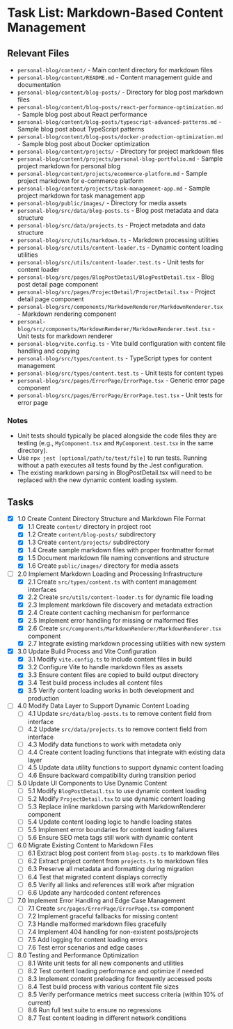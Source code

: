 # Task List: Markdown-Based Content Management

## Relevant Files

- `personal-blog/content/` - Main content directory for markdown files
- `personal-blog/content/README.md` - Content management guide and documentation
- `personal-blog/content/blog-posts/` - Directory for blog post markdown files
- `personal-blog/content/blog-posts/react-performance-optimization.md` - Sample blog post about React performance
- `personal-blog/content/blog-posts/typescript-advanced-patterns.md` - Sample blog post about TypeScript patterns
- `personal-blog/content/blog-posts/docker-production-optimization.md` - Sample blog post about Docker optimization
- `personal-blog/content/projects/` - Directory for project markdown files
- `personal-blog/content/projects/personal-blog-portfolio.md` - Sample project markdown for personal blog
- `personal-blog/content/projects/ecommerce-platform.md` - Sample project markdown for e-commerce platform
- `personal-blog/content/projects/task-management-app.md` - Sample project markdown for task management app
- `personal-blog/public/images/` - Directory for media assets
- `personal-blog/src/data/blog-posts.ts` - Blog post metadata and data structure
- `personal-blog/src/data/projects.ts` - Project metadata and data structure
- `personal-blog/src/utils/markdown.ts` - Markdown processing utilities
- `personal-blog/src/utils/content-loader.ts` - Dynamic content loading utilities
- `personal-blog/src/utils/content-loader.test.ts` - Unit tests for content loader
- `personal-blog/src/pages/BlogPostDetail/BlogPostDetail.tsx` - Blog post detail page component
- `personal-blog/src/pages/ProjectDetail/ProjectDetail.tsx` - Project detail page component
- `personal-blog/src/components/MarkdownRenderer/MarkdownRenderer.tsx` - Markdown rendering component
- `personal-blog/src/components/MarkdownRenderer/MarkdownRenderer.test.tsx` - Unit tests for markdown renderer
- `personal-blog/vite.config.ts` - Vite build configuration with content file handling and copying
- `personal-blog/src/types/content.ts` - TypeScript types for content management
- `personal-blog/src/types/content.test.ts` - Unit tests for content types
- `personal-blog/src/pages/ErrorPage/ErrorPage.tsx` - Generic error page component
- `personal-blog/src/pages/ErrorPage/ErrorPage.test.tsx` - Unit tests for error page

### Notes

- Unit tests should typically be placed alongside the code files they are testing (e.g., `MyComponent.tsx` and `MyComponent.test.tsx` in the same directory).
- Use `npx jest [optional/path/to/test/file]` to run tests. Running without a path executes all tests found by the Jest configuration.
- The existing markdown parsing in BlogPostDetail.tsx will need to be replaced with the new dynamic content loading system.

## Tasks

- [x] 1.0 Create Content Directory Structure and Markdown File Format
  - [x] 1.1 Create `content/` directory in project root
  - [x] 1.2 Create `content/blog-posts/` subdirectory
  - [x] 1.3 Create `content/projects/` subdirectory
  - [x] 1.4 Create sample markdown files with proper frontmatter format
  - [x] 1.5 Document markdown file naming conventions and structure
  - [x] 1.6 Create `public/images/` directory for media assets

- [ ] 2.0 Implement Markdown Loading and Processing Infrastructure
  - [x] 2.1 Create `src/types/content.ts` with content management interfaces
  - [x] 2.2 Create `src/utils/content-loader.ts` for dynamic file loading
  - [x] 2.3 Implement markdown file discovery and metadata extraction
  - [x] 2.4 Create content caching mechanism for performance
  - [x] 2.5 Implement error handling for missing or malformed files
  - [x] 2.6 Create `src/components/MarkdownRenderer/MarkdownRenderer.tsx` component
  - [x] 2.7 Integrate existing markdown processing utilities with new system

- [x] 3.0 Update Build Process and Vite Configuration
  - [x] 3.1 Modify `vite.config.ts` to include content files in build
  - [x] 3.2 Configure Vite to handle markdown files as assets
  - [x] 3.3 Ensure content files are copied to build output directory
  - [x] 3.4 Test build process includes all content files
  - [x] 3.5 Verify content loading works in both development and production

- [ ] 4.0 Modify Data Layer to Support Dynamic Content Loading
  - [ ] 4.1 Update `src/data/blog-posts.ts` to remove content field from interface
  - [ ] 4.2 Update `src/data/projects.ts` to remove content field from interface
  - [ ] 4.3 Modify data functions to work with metadata only
  - [ ] 4.4 Create content loading functions that integrate with existing data layer
  - [ ] 4.5 Update data utility functions to support dynamic content loading
  - [ ] 4.6 Ensure backward compatibility during transition period

- [ ] 5.0 Update UI Components to Use Dynamic Content
  - [ ] 5.1 Modify `BlogPostDetail.tsx` to use dynamic content loading
  - [ ] 5.2 Modify `ProjectDetail.tsx` to use dynamic content loading
  - [ ] 5.3 Replace inline markdown parsing with MarkdownRenderer component
  - [ ] 5.4 Update content loading logic to handle loading states
  - [ ] 5.5 Implement error boundaries for content loading failures
  - [ ] 5.6 Ensure SEO meta tags still work with dynamic content

- [ ] 6.0 Migrate Existing Content to Markdown Files
  - [ ] 6.1 Extract blog post content from `blog-posts.ts` to markdown files
  - [ ] 6.2 Extract project content from `projects.ts` to markdown files
  - [ ] 6.3 Preserve all metadata and formatting during migration
  - [ ] 6.4 Test that migrated content displays correctly
  - [ ] 6.5 Verify all links and references still work after migration
  - [ ] 6.6 Update any hardcoded content references

- [ ] 7.0 Implement Error Handling and Edge Case Management
  - [ ] 7.1 Create `src/pages/ErrorPage/ErrorPage.tsx` component
  - [ ] 7.2 Implement graceful fallbacks for missing content
  - [ ] 7.3 Handle malformed markdown files gracefully
  - [ ] 7.4 Implement 404 handling for non-existent posts/projects
  - [ ] 7.5 Add logging for content loading errors
  - [ ] 7.6 Test error scenarios and edge cases

- [ ] 8.0 Testing and Performance Optimization
  - [ ] 8.1 Write unit tests for all new components and utilities
  - [ ] 8.2 Test content loading performance and optimize if needed
  - [ ] 8.3 Implement content preloading for frequently accessed posts
  - [ ] 8.4 Test build process with various content file sizes
  - [ ] 8.5 Verify performance metrics meet success criteria (within 10% of current)
  - [ ] 8.6 Run full test suite to ensure no regressions
  - [ ] 8.7 Test content loading in different network conditions
